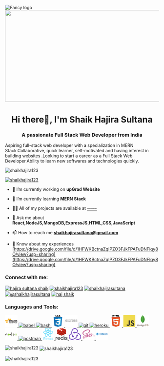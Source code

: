 
![Fancy logo](./dark.png#gh-dark-mode-only)
<img src="https://encrypted-tbn0.gstatic.com/images?q=tbn:ANd9GcShYKB4G8G_k-4vAmNl5MFxQcFDipW6qJ6_1w&usqp=CAU" width="900" height="300">


<h1 align="center">Hi there👋, I'm Shaik Hajira Sultana</h1>
<h3 align="center">A passionate Full Stack Web Developer from India</h3>

<p>
Aspiring full-stack web developer with a specialization in MERN Stack.Collaborative, quick learner, self-motivated and having interest in building websites .Looking to start a career as a Full Stack Web Developer.Ability to learn new softwares and technologies quickly.</p>

<p align="left"> <img src="https://komarev.com/ghpvc/?username=shaikhajira123&label=Profile%20views&color=0e75b6&style=flat" alt="shaikhajira123" /> </p>

<p align="left"> <a href="https://github.com/ryo-ma/github-profile-trophy"><img src="https://github-profile-trophy.vercel.app/?username=shaikhajira123" alt="shaikhajira123" /></a> </p>

- 🔭 I’m currently working on **upGrad Website**

- 🌱 I’m currently learning **MERN Stack**

- 👨‍💻 All of my projects are available at [-----](-----)

- 💬 Ask me about **React,NodeJS,MongoDB,ExpressJS,HTML,CSS,JavaScript**

- 📫 How to reach me **shaikhajirasultana@gmail.com**

- 📄 Know about my experiences [https://drive.google.com/file/d/1HFWKBctnaZqIPZO3FJkFPAFuDNFlqy8O/view?usp=sharing](https://drive.google.com/file/d/1HFWKBctnaZqIPZO3FJkFPAFuDNFlqy8O/view?usp=sharing)




<h3 align="left">Connect with me:</h3>
<p align="left">
<a href="https://linkedin.com/in/hajira sultana shaik" target="blank"><img align="center" src="https://raw.githubusercontent.com/rahuldkjain/github-profile-readme-generator/master/src/images/icons/Social/linked-in-alt.svg" alt="hajira sultana shaik" height="30" width="40" /></a>
<a href="https://codesandbox.com/shaikhajira123" target="blank"><img align="center" src="https://raw.githubusercontent.com/rahuldkjain/github-profile-readme-generator/master/src/images/icons/Social/codesandbox.svg" alt="shaikhajira123" height="30" width="40" /></a>
<a href="https://instagram.com/shaikhajirasultana" target="blank"><img align="center" src="https://raw.githubusercontent.com/rahuldkjain/github-profile-readme-generator/master/src/images/icons/Social/instagram.svg" alt="shaikhajirasultana" height="30" width="40" /></a>
<a href="https://medium.com/@shaikhajirasultana" target="blank"><img align="center" src="https://raw.githubusercontent.com/rahuldkjain/github-profile-readme-generator/master/src/images/icons/Social/medium.svg" alt="@shaikhajirasultana" height="30" width="40" /></a>
<a href="https://www.youtube.com/c/haj shaik" target="blank"><img align="center" src="https://raw.githubusercontent.com/rahuldkjain/github-profile-readme-generator/master/src/images/icons/Social/youtube.svg" alt="haj shaik" height="30" width="40" /></a>
</p>

<h3 align="left">Languages and Tools:</h3>
<p align="left"> <a href="https://aws.amazon.com" target="_blank" rel="noreferrer"> <img src="https://raw.githubusercontent.com/devicons/devicon/master/icons/amazonwebservices/amazonwebservices-original-wordmark.svg" alt="aws" width="40" height="40"/> </a> <a href="https://babeljs.io/" target="_blank" rel="noreferrer"> <img src="https://www.vectorlogo.zone/logos/babeljs/babeljs-icon.svg" alt="babel" width="40" height="40"/> </a> <a href="https://www.gnu.org/software/bash/" target="_blank" rel="noreferrer"> <img src="https://www.vectorlogo.zone/logos/gnu_bash/gnu_bash-icon.svg" alt="bash" width="40" height="40"/> </a> <a href="https://www.w3schools.com/css/" target="_blank" rel="noreferrer"> <img src="https://raw.githubusercontent.com/devicons/devicon/master/icons/css3/css3-original-wordmark.svg" alt="css3" width="40" height="40"/> </a> <a href="https://expressjs.com" target="_blank" rel="noreferrer"> <img src="https://raw.githubusercontent.com/devicons/devicon/master/icons/express/express-original-wordmark.svg" alt="express" width="40" height="40"/> </a> <a href="https://git-scm.com/" target="_blank" rel="noreferrer"> <img src="https://www.vectorlogo.zone/logos/git-scm/git-scm-icon.svg" alt="git" width="40" height="40"/> </a> <a href="https://heroku.com" target="_blank" rel="noreferrer"> <img src="https://www.vectorlogo.zone/logos/heroku/heroku-icon.svg" alt="heroku" width="40" height="40"/> </a> <a href="https://www.w3.org/html/" target="_blank" rel="noreferrer"> <img src="https://raw.githubusercontent.com/devicons/devicon/master/icons/html5/html5-original-wordmark.svg" alt="html5" width="40" height="40"/> </a> <a href="https://developer.mozilla.org/en-US/docs/Web/JavaScript" target="_blank" rel="noreferrer"> <img src="https://raw.githubusercontent.com/devicons/devicon/master/icons/javascript/javascript-original.svg" alt="javascript" width="40" height="40"/> </a> <a href="https://www.mongodb.com/" target="_blank" rel="noreferrer"> <img src="https://raw.githubusercontent.com/devicons/devicon/master/icons/mongodb/mongodb-original-wordmark.svg" alt="mongodb" width="40" height="40"/> </a> <a href="https://nodejs.org" target="_blank" rel="noreferrer"> <img src="https://raw.githubusercontent.com/devicons/devicon/master/icons/nodejs/nodejs-original-wordmark.svg" alt="nodejs" width="40" height="40"/> </a> <a href="https://postman.com" target="_blank" rel="noreferrer"> <img src="https://www.vectorlogo.zone/logos/getpostman/getpostman-icon.svg" alt="postman" width="40" height="40"/> </a> <a href="https://reactjs.org/" target="_blank" rel="noreferrer"> <img src="https://raw.githubusercontent.com/devicons/devicon/master/icons/react/react-original-wordmark.svg" alt="react" width="40" height="40"/> </a> <a href="https://redis.io" target="_blank" rel="noreferrer"> <img src="https://raw.githubusercontent.com/devicons/devicon/master/icons/redis/redis-original-wordmark.svg" alt="redis" width="40" height="40"/> </a> <a href="https://redux.js.org" target="_blank" rel="noreferrer"> <img src="https://raw.githubusercontent.com/devicons/devicon/master/icons/redux/redux-original.svg" alt="redux" width="40" height="40"/> </a> <a href="https://sass-lang.com" target="_blank" rel="noreferrer"> <img src="https://raw.githubusercontent.com/devicons/devicon/master/icons/sass/sass-original.svg" alt="sass" width="40" height="40"/> </a> <a href="https://webpack.js.org" target="_blank" rel="noreferrer"> <img src="https://raw.githubusercontent.com/devicons/devicon/d00d0969292a6569d45b06d3f350f463a0107b0d/icons/webpack/webpack-original-wordmark.svg" alt="webpack" width="40" height="40"/> </a> </p>

<p><img align="left" src="https://github-readme-stats.vercel.app/api/top-langs?username=shaikhajira123&show_icons=true&locale=en&layout=compact" alt="shaikhajira123" /></p>

<p>&nbsp;<img align="center" src="https://github-readme-stats.vercel.app/api?username=shaikhajira123&show_icons=true&locale=en" alt="shaikhajira123" /></p>

<p><img align="center" src="https://github-readme-streak-stats.herokuapp.com/?user=shaikhajira123&" alt="shaikhajira123" /></p>

